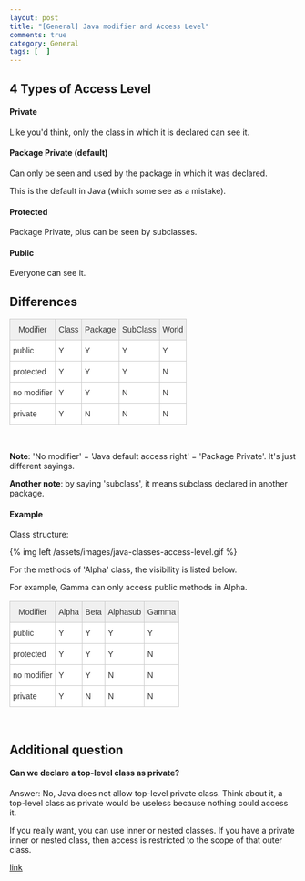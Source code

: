 ```yaml
---
layout: post
title: "[General] Java modifier and Access Level"
comments: true
category: General
tags: [  ]
---
```



## 4 Types of Access Level

#### Private

Like you'd think, only the class in which it is declared can see it.

#### Package Private (default)

Can only be seen and used by the package in which it was declared. 

This is the default in Java (which some see as a mistake).

#### Protected

Package Private, plus can be seen by subclasses.

#### Public

Everyone can see it.

## Differences

<style type="text/css">
.tg  {border-collapse:collapse;border-spacing:0;border-color:#ccc;}
.tg td{font-family:Arial, sans-serif;font-size:14px;padding:10px 5px;border-style:solid;border-width:1px;overflow:hidden;word-break:normal;border-color:#ccc;color:#333;background-color:#fff;}
.tg th{font-family:Arial, sans-serif;font-size:14px;font-weight:normal;padding:10px 5px;border-style:solid;border-width:1px;overflow:hidden;word-break:normal;border-color:#ccc;color:#333;background-color:#f0f0f0;}
</style>
<table class="tg">
  <tr>
    <th class="tg-031e">Modifier</th>
    <th class="tg-031e">Class</th>
    <th class="tg-031e">Package</th>
    <th class="tg-031e">SubClass</th>
    <th class="tg-031e">World</th>
  </tr>
  <tr>
    <td class="tg-031e">public</td>
    <td class="tg-031e">Y</td>
    <td class="tg-031e">Y</td>
    <td class="tg-031e">Y</td>
    <td class="tg-031e">Y</td>
  </tr>
  <tr>
    <td class="tg-031e">protected</td>
    <td class="tg-031e">Y</td>
    <td class="tg-031e">Y</td>
    <td class="tg-031e">Y</td>
    <td class="tg-031e">N</td>
  </tr>
  <tr>
    <td class="tg-031e">no modifier</td>
    <td class="tg-031e">Y</td>
    <td class="tg-031e">Y</td>
    <td class="tg-031e">N</td>
    <td class="tg-031e">N</td>
  </tr>
  <tr>
    <td class="tg-031e">private</td>
    <td class="tg-031e">Y</td>
    <td class="tg-031e">N</td>
    <td class="tg-031e">N</td>
    <td class="tg-031e">N</td>
  </tr>
</table>
<br />

__Note__: 'No modifier' = 'Java default access right' = 'Package Private'. It's just different sayings.

__Another note__: by saying 'subclass', it means subclass declared in another package. 

#### Example

Class structure: 

{% img left /assets/images/java-classes-access-level.gif %}

For the methods of 'Alpha' class, the visibility is listed below.

For example, Gamma can only access public methods in Alpha.

<table class="tg">
  <tr>
    <th class="tg-031e">Modifier</th>
    <th class="tg-031e">Alpha</th>
    <th class="tg-031e">Beta</th>
    <th class="tg-031e">Alphasub</th>
    <th class="tg-031e">Gamma</th>
  </tr>
  <tr>
    <td class="tg-031e">public</td>
    <td class="tg-031e">Y</td>
    <td class="tg-031e">Y</td>
    <td class="tg-031e">Y</td>
    <td class="tg-031e">Y</td>
  </tr>
  <tr>
    <td class="tg-031e">protected</td>
    <td class="tg-031e">Y</td>
    <td class="tg-031e">Y</td>
    <td class="tg-031e">Y</td>
    <td class="tg-031e">N</td>
  </tr>
  <tr>
    <td class="tg-031e">no modifier</td>
    <td class="tg-031e">Y</td>
    <td class="tg-031e">Y</td>
    <td class="tg-031e">N</td>
    <td class="tg-031e">N</td>
  </tr>
  <tr>
    <td class="tg-031e">private</td>
    <td class="tg-031e">Y</td>
    <td class="tg-031e">N</td>
    <td class="tg-031e">N</td>
    <td class="tg-031e">N</td>
  </tr>
</table>
<br />

## Additional question

#### Can we declare a top-level class as private? 

Answer: No, Java does not allow top-level private class. Think about it, a top-level class as private would be useless because nothing could access it. 

If you really want, you can use inner or nested classes. If you have a private inner or nested class, then access is restricted to the scope of that outer class.

[link](http://stackoverflow.com/questions/1913863/java-why-can-we-define-a-top-level-class-as-private)
